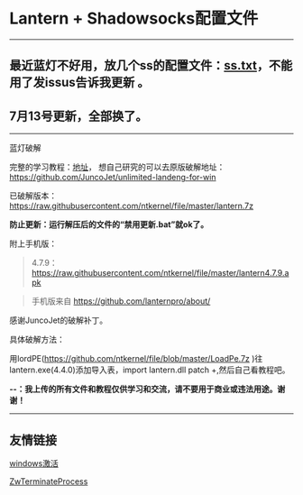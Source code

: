 # Lantern + Shadowsocks配置文件
---
## 最近蓝灯不好用，放几个ss的配置文件：[ss.txt](./ss.txt)，不能用了发issus告诉我更新 。
## 7月13号更新，全部换了。
---
蓝灯破解

完整的学习教程：[地址](https://github.com/ntkernel/lantern/blob/master/学习教程.md)，
想自己研究的可以去原版破解地址：https://github.com/JuncoJet/unlimited-landeng-for-win

已破解版本：https://raw.githubusercontent.com/ntkernel/file/master/lantern.7z

**防止更新：运行解压后的文件的“禁用更新.bat”就ok了。**

附上手机版：

>4.7.9：https://raw.githubusercontent.com/ntkernel/file/master/lantern4.7.9.apk

>手机版来自 https://github.com/lanternpro/about/

感谢JuncoJet的破解补丁。

具体破解方法：

用lordPE(https://github.com/ntkernel/file/blob/master/LoadPe.7z  )往lantern.exe(4.4.0)添加导入表，import lantern.dll patch +,然后自己看教程吧。

**--：我上传的所有文件和教程仅供学习和交流，请不要用于商业或违法用途。谢谢！**

---
## 友情链接

[windows激活](https://github.com/ntkernel/windows-activate)

[ZwTerminateProcess](https://github.com/ntkernel/ZwTerminateProcess)
